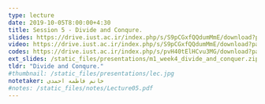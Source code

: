 ```yaml
---
type: lecture
date: 2019-10-05T8:00:00+4:30
title: Session 5 - Divide and Conqure.
slides: https://drive.iust.ac.ir/index.php/s/S9pCGxfQQdumMmE/download?path=%2FSlides&files=S5.pdf
video: https://drive.iust.ac.ir/index.php/s/S9pCGxfQQdumMmE/download?path=%2FVideos&files=S5.mp4
codes: https://drive.iust.ac.ir/index.php/s/pvH40tElHCvu3MG/download?path=%2FCode&files=S5.zip
ext_slides: /static_files/presentations/m1_week4_divide_and_conquer.zip
tldr: "Divide and Conqure."
#thumbnail: /static_files/presentations/lec.jpg
notetaker: خانم فاطمه احمدی
#notes: /static_files/notes/Lecture05.pdf
---
```

